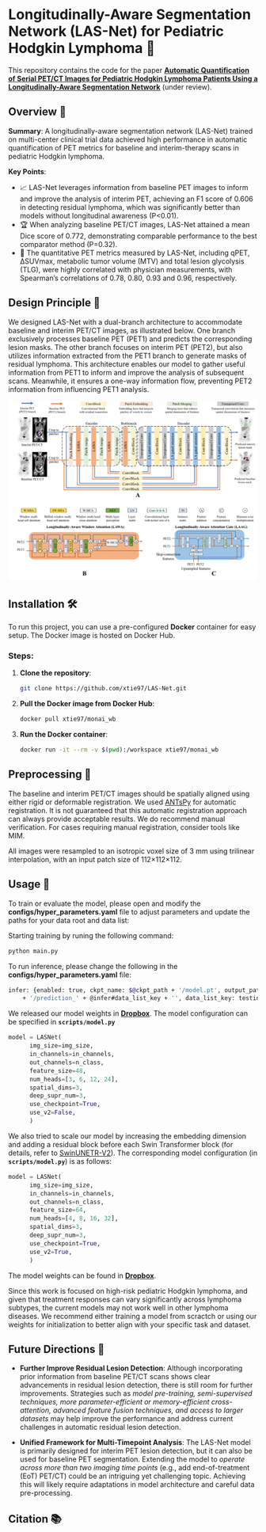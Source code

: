 # Longitudinally-Aware Segmentation Network (LAS-Net) for Pediatric Hodgkin Lymphoma :bookmark_tabs:

This repository contains the code for the paper [**Automatic Quantification of Serial PET/CT Images for Pediatric Hodgkin Lymphoma Patients Using a Longitudinally-Aware Segmentation Network**](https://arxiv.org/abs/2404.08611) (under review).

## Overview :mag_right:
**Summary**: 
A longitudinally-aware segmentation network (LAS-Net) trained on multi-center clinical trial data achieved high performance in automatic quantification of PET metrics for baseline and interim-therapy scans in pediatric Hodgkin lymphoma. 

**Key Points**:
- :chart_with_upwards_trend: LAS-Net leverages information from baseline PET images to inform and improve the analysis of interim PET, achieving an F1 score of 0.606 in detecting residual lymphoma, which was significantly better than models without longitudinal awareness (P<0.01).
- :trophy: When analyzing baseline PET/CT images, LAS-Net attained a mean Dice score of 0.772, demonstrating comparable performance to the best comparator method (P=0.32).
- :medal_sports: The quantitative PET metrics measured by LAS-Net, including qPET, ∆SUVmax, metabolic tumor volume (MTV) and total lesion glycolysis (TLG), were highly correlated with physician measurements, with Spearman’s correlations of 0.78, 0.80, 0.93 and 0.96, respectively. 

## Design Principle :triangular_ruler:
We designed LAS-Net with a dual-branch architecture to accommodate baseline and interim PET/CT images, as illustrated below. One branch exclusively processes baseline PET (PET1) and predicts the corresponding lesion masks. The other branch focuses on interim PET (PET2), but also utilizes information extracted from the PET1 branch to generate masks of residual lymphoma. This architecture enables our model to gather useful information from PET1 to inform and improve the analysis of subsequent scans. Meanwhile, it ensures a one-way information flow, preventing PET2 information from influencing PET1 analysis. 

![LASNet Architecture](./images/lasnet_model.jpg)


## Installation 🛠

To run this project, you can use a pre-configured **Docker** container for easy setup. The Docker image is hosted on Docker Hub.

### Steps:

1. **Clone the repository**:
   ```bash
   git clone https://github.com/xtie97/LAS-Net.git
   ```
2. **Pull the Docker image from Docker Hub**:
    ```bash
   docker pull xtie97/monai_wb
   ```
3. **Run the Docker container**:
   ```bash
   docker run -it --rm -v $(pwd):/workspace xtie97/monai_wb
   ```

## Preprocessing 🧩
The baseline and interim PET/CT images should be spatially aligned using either rigid or deformable registration. We used [ANTsPy](https://github.com/ANTsX/ANTsPy) for automatic registration. It is not guaranteed that this automatic registration approach can always provide acceptable results. We do recommend manual verification. For cases requiring manual registration, consider tools like MIM. 

All images were resampled to an isotropic voxel size of 3 mm using trilinear interpolation, with an input patch size of 112×112×112.


## Usage 🚀
To train or evaluate the model, please open and modify the **configs/hyper_parameters.yaml** file to adjust parameters and update the paths for your data root and data list:

Starting training by runing the following command:
```bash
python main.py
```
To run inference, please change the following in the **configs/hyper_parameters.yaml** file:
```bash
infer: {enabled: true, ckpt_name: $@ckpt_path + '/model.pt', output_path: $@bundle_root
    + '/prediction_' + @infer#data_list_key + '', data_list_key: testing}  
```

We released our model weights in [**Dropbox**](https://www.dropbox.com/scl/fo/6ihu7tjk2yqe75bylyy0t/h?rlkey=79nzdg6ouzx8tddot693z6c1e&st=4jlqmtvi&dl=0). The model configuration can be specified in **`scripts/model.py`**
```python
model = LASNet(
      img_size=img_size,
      in_channels=in_channels,
      out_channels=n_class,
      feature_size=48,
      num_heads=[3, 6, 12, 24],
      spatial_dims=3,
      deep_supr_num=3,
      use_checkpoint=True,
      use_v2=False,
      )
```

We also tried to scale our model by increasing the embedding dimension and adding a residual block before each Swin Transformer block (for details, refer to [SwinUNETR-V2](https://link.springer.com/chapter/10.1007/978-3-031-43901-8_40)). The corresponding model configuration (in **`scripts/model.py`**) is as follows:
```python
model = LASNet(
      img_size=img_size,
      in_channels=in_channels,
      out_channels=n_class,
      feature_size=64,
      num_heads=[4, 8, 16, 32],
      spatial_dims=3,
      deep_supr_num=3,
      use_checkpoint=True,
      use_v2=True,
      )
```
The model weights can be found in [**Dropbox**](https://www.dropbox.com/scl/fo/5k79nn3wibpp8vytchaq9/AIeel2joOwXjCCEWPkSHIRQ?rlkey=0pjjnd8eeyo7iwawxe9vsjgeb&st=7ouarfoe&dl=0).

Since this work is focused on high-risk pediatric Hodgkin lymphoma, and given that treatment responses can vary significantly across lymphoma subtypes, the current models may not work well in other lymphoma diseases. We recommend either training a model from scractch or using our weights for initialization to better align with your specific task and dataset.

## Future Directions :dart:
- **Further Improve Residual Lesion Detection**: Although incorporating prior information from baseline PET/CT scans shows clear advancements in residual lesion detection, there is still room for further improvements. Strategies such as *model pre-training, semi-supervised techniques, more parameter-efficient or memory-efficient cross-attention, advanced feature fusion techniques, and access to larger datasets* may help improve the performance and address current challenges in automatic residual lesion detection.
  
- **Unified Framework for Multi-Timepoint Analysis**: The LAS-Net model is primarily designed for interim PET lesion detection, but it can also be used for baseline PET segmentation. Extending the model to *operate across more than two imaging time points* (e.g., add end-of-treatment (EoT) PET/CT) could be an intriguing yet challenging topic. Achieving this will likely require adaptations in model architecture and careful data pre-processing. 

## Citation 📚



